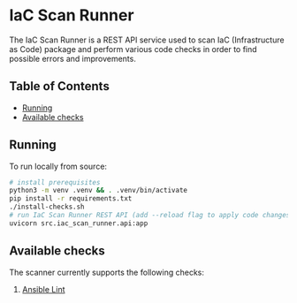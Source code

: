 # IaC Scan Runner
The IaC Scan Runner is a REST API service used to scan IaC (Infrastructure as Code) package and perform various code 
checks in order to find possible errors and improvements.

## Table of Contents
  - [Running](#running)
  - [Available checks](#available-checks)

## Running
To run locally from source:

```bash
# install prerequisites
python3 -m venv .venv && . .venv/bin/activate
pip install -r requirements.txt
./install-checks.sh
# run IaC Scan Runner REST API (add --reload flag to apply code changes on the way)
uvicorn src.iac_scan_runner.api:app
```

## Available checks
The scanner currently supports the following checks:

1. [Ansible Lint](https://github.com/willthames/ansible-lint/)
